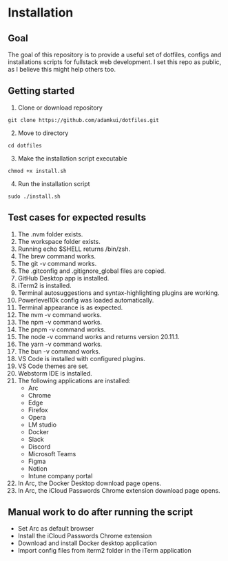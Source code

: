 # Installation

## Goal

The goal of this repository is to provide a useful set of dotfiles, configs and installations 
scripts for fullstack web development. I set this repo as public, as I believe this might help others too.

## Getting started

1. Clone or download repository

```shell
git clone https://github.com/adamkui/dotfiles.git
```

2. Move to directory

```shell
cd dotfiles
```

3. Make the installation script executable

```shell
chmod +x install.sh
```

4. Run the installation script

```shell
sudo ./install.sh
```

## Test cases for expected results

1. The .nvm folder exists.
2. The workspace folder exists.
3. Running echo $SHELL returns /bin/zsh.
4. The brew command works.
5. The git -v command works.
6. The .gitconfig and .gitignore_global files are copied.
7. GitHub Desktop app is installed.
8. iTerm2 is installed.
9. Terminal autosuggestions and syntax-highlighting plugins are working.
10. Powerlevel10k config was loaded automatically.
11. Terminal appearance is as expected.
12. The nvm -v command works.
13. The npm -v command works.
14. The pnpm -v command works.
15. The node -v command works and returns version 20.11.1.
16. The yarn -v command works.
17. The bun -v command works.
18. VS Code is installed with configured plugins.
19. VS Code themes are set.
20. Webstorm IDE is installed.
21. The following applications are installed:
    - Arc
    - Chrome
    - Edge
    - Firefox
    - Opera
    - LM studio
    - Docker
    - Slack
    - Discord
    - Microsoft Teams
    - Figma
    - Notion
    - Intune company portal
22. In Arc, the Docker Desktop download page opens.
23. In Arc, the iCloud Passwords Chrome extension download page opens.

## Manual work to do after running the script

- Set Arc as default browser
- Install the iCloud Passwords Chrome extension
- Download and install Docker desktop application
- Import config files from iterm2 folder in the iTerm application
